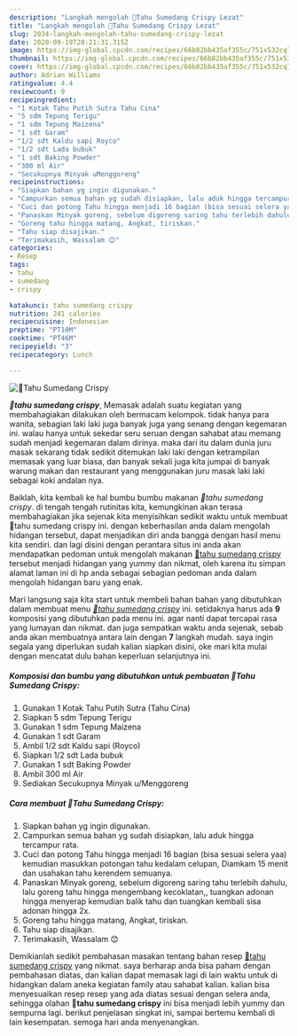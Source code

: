 ```yaml
---
description: "Langkah mengolah 🌺Tahu Sumedang Crispy Lezat"
title: "Langkah mengolah 🌺Tahu Sumedang Crispy Lezat"
slug: 2034-langkah-mengolah-tahu-sumedang-crispy-lezat
date: 2020-09-19T20:21:31.315Z
image: https://img-global.cpcdn.com/recipes/66b82bb435af355c/751x532cq70/🌺tahu-sumedang-crispy-foto-resep-utama.jpg
thumbnail: https://img-global.cpcdn.com/recipes/66b82bb435af355c/751x532cq70/🌺tahu-sumedang-crispy-foto-resep-utama.jpg
cover: https://img-global.cpcdn.com/recipes/66b82bb435af355c/751x532cq70/🌺tahu-sumedang-crispy-foto-resep-utama.jpg
author: Adrian Williams
ratingvalue: 4.4
reviewcount: 9
recipeingredient:
- "1 Kotak Tahu Putih Sutra Tahu Cina"
- "5 sdm Tepung Terigu"
- "1 sdm Tepung Maizena"
- "1 sdt Garam"
- "1/2 sdt Kaldu sapi Royco"
- "1/2 sdt Lada bubuk"
- "1 sdt Baking Powder"
- "300 ml Air"
- "Secukupnya Minyak uMenggoreng"
recipeinstructions:
- "Siapkan bahan yg ingin digunakan."
- "Campurkan semua bahan yg sudah disiapkan, lalu aduk hingga tercampur rata."
- "Cuci dan potong Tahu hingga menjadi 16 bagian (bisa sesuai selera yaa) kemudian masukkan potongan tahu kedalam celupan, Diamkam 15 menit dan usahakan tahu kerendem semuanya."
- "Panaskan Minyak goreng, sebelum digoreng saring tahu terlebih dahulu, lalu goreng tahu hingga mengembang kecoklatan,, tuangkan adonan hingga menyerap kemudian balik tahu dan tuangkan kembali sisa adonan hingga 2x."
- "Goreng tahu hingga matang, Angkat, tiriskan."
- "Tahu siap disajikan."
- "Terimakasih, Wassalam 😊"
categories:
- Resep
tags:
- tahu
- sumedang
- crispy

katakunci: tahu sumedang crispy 
nutrition: 241 calories
recipecuisine: Indonesian
preptime: "PT10M"
cooktime: "PT46M"
recipeyield: "3"
recipecategory: Lunch

---
```



![🌺Tahu Sumedang Crispy](https://img-global.cpcdn.com/recipes/66b82bb435af355c/751x532cq70/🌺tahu-sumedang-crispy-foto-resep-utama.jpg)

<b><i>🌺tahu sumedang crispy</i></b>, Memasak adalah suatu kegiatan yang membahagiakan dilakukan oleh bermacam kelompok. tidak hanya para wanita, sebagian laki laki juga banyak juga yang senang dengan kegemaran ini. walau hanya untuk sekedar seru seruan dengan sahabat atau memang sudah menjadi kegemaran dalam dirinya. maka dari itu dalam dunia juru masak sekarang tidak sedikit ditemukan laki laki dengan ketrampilan memasak yang luar biasa, dan banyak sekali juga kita jumpai di banyak warung makan dan restaurant yang menggunakan juru masak laki laki sebagai koki andalan nya.

Baiklah, kita kembali ke hal bumbu bumbu makanan <i>🌺tahu sumedang crispy</i>. di tengah tengah rutinitas kita, kemungkinan akan terasa membahagiakan jika sejenak kita menyisihkan sedikit waktu untuk membuat 🌺tahu sumedang crispy ini. dengan keberhasilan anda dalam mengolah hidangan tersebut, dapat menjadikan diri anda bangga dengan hasil menu kita sendiri. dan lagi disini dengan perantara situs ini anda akan mendapatkan pedoman untuk mengolah makanan <u>🌺tahu sumedang crispy</u> tersebut menjadi hidangan yang yummy dan nikmat, oleh karena itu simpan alamat laman ini di hp anda sebagai sebagian pedoman anda dalam mengolah hidangan baru yang enak.




Mari langsung saja kita start untuk membeli bahan bahan yang dibutuhkan dalam membuat menu <u><i>🌺tahu sumedang crispy</i></u> ini. setidaknya harus ada <b>9</b> komposisi yang dibutuhkan pada menu ini. agar nanti dapat tercapai rasa yang lumayan dan nikmat. dan juga sempatkan waktu anda sejenak, sebab anda akan membuatnya antara lain dengan <b>7</b> langkah mudah. saya ingin segala yang diperlukan sudah kalian siapkan disini, oke mari kita mulai dengan mencatat dulu bahan keperluan selanjutnya ini.

<!--inarticleads1-->

##### Komposisi dan bumbu yang dibutuhkan untuk pembuatan 🌺Tahu Sumedang Crispy:

1. Gunakan 1 Kotak Tahu Putih Sutra (Tahu Cina)
1. Siapkan 5 sdm Tepung Terigu
1. Gunakan 1 sdm Tepung Maizena
1. Gunakan 1 sdt Garam
1. Ambil 1/2 sdt Kaldu sapi (Royco)
1. Siapkan 1/2 sdt Lada bubuk
1. Gunakan 1 sdt Baking Powder
1. Ambil 300 ml Air
1. Sediakan Secukupnya Minyak u/Menggoreng




<!--inarticleads2-->

##### Cara membuat 🌺Tahu Sumedang Crispy:

1. Siapkan bahan yg ingin digunakan.
1. Campurkan semua bahan yg sudah disiapkan, lalu aduk hingga tercampur rata.
1. Cuci dan potong Tahu hingga menjadi 16 bagian (bisa sesuai selera yaa) kemudian masukkan potongan tahu kedalam celupan, Diamkam 15 menit dan usahakan tahu kerendem semuanya.
1. Panaskan Minyak goreng, sebelum digoreng saring tahu terlebih dahulu, lalu goreng tahu hingga mengembang kecoklatan,, tuangkan adonan hingga menyerap kemudian balik tahu dan tuangkan kembali sisa adonan hingga 2x.
1. Goreng tahu hingga matang, Angkat, tiriskan.
1. Tahu siap disajikan.
1. Terimakasih, Wassalam 😊




Demikianlah sedikit pembahasan masakan tentang bahan resep <u>🌺tahu sumedang crispy</u> yang nikmat. saya berharap anda bisa paham dengan pembahasan diatas, dan kalian dapat memasak lagi di lain waktu untuk di hidangkan dalam aneka kegiatan family atau sahabat kalian. kalian bisa menyesuaikan resep resep yang ada diatas sesuai dengan selera anda, sehingga olahan <b>🌺tahu sumedang crispy</b> ini bisa menjadi lebih yummy dan sempurna lagi. berikut penjelasan singkat ini, sampai bertemu kembali di lain kesempatan. semoga hari anda menyenangkan.
